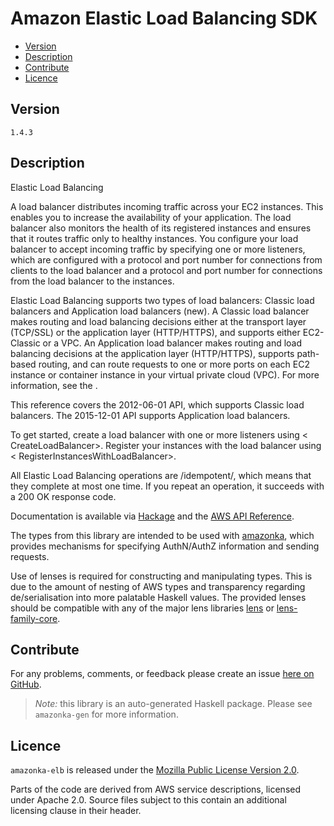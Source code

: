 # Amazon Elastic Load Balancing SDK

* [Version](#version)
* [Description](#description)
* [Contribute](#contribute)
* [Licence](#licence)


## Version

`1.4.3`


## Description

Elastic Load Balancing

A load balancer distributes incoming traffic across your EC2 instances. This enables you to increase the availability of your application. The load balancer also monitors the health of its registered instances and ensures that it routes traffic only to healthy instances. You configure your load balancer to accept incoming traffic by specifying one or more listeners, which are configured with a protocol and port number for connections from clients to the load balancer and a protocol and port number for connections from the load balancer to the instances.

Elastic Load Balancing supports two types of load balancers: Classic load balancers and Application load balancers (new). A Classic load balancer makes routing and load balancing decisions either at the transport layer (TCP\/SSL) or the application layer (HTTP\/HTTPS), and supports either EC2-Classic or a VPC. An Application load balancer makes routing and load balancing decisions at the application layer (HTTP\/HTTPS), supports path-based routing, and can route requests to one or more ports on each EC2 instance or container instance in your virtual private cloud (VPC). For more information, see the .

This reference covers the 2012-06-01 API, which supports Classic load balancers. The 2015-12-01 API supports Application load balancers.

To get started, create a load balancer with one or more listeners using < CreateLoadBalancer>. Register your instances with the load balancer using < RegisterInstancesWithLoadBalancer>.

All Elastic Load Balancing operations are /idempotent/, which means that they complete at most one time. If you repeat an operation, it succeeds with a 200 OK response code.

Documentation is available via [Hackage](http://hackage.haskell.org/package/amazonka-elb)
and the [AWS API Reference](https://aws.amazon.com/documentation/).

The types from this library are intended to be used with [amazonka](http://hackage.haskell.org/package/amazonka),
which provides mechanisms for specifying AuthN/AuthZ information and sending requests.

Use of lenses is required for constructing and manipulating types.
This is due to the amount of nesting of AWS types and transparency regarding
de/serialisation into more palatable Haskell values.
The provided lenses should be compatible with any of the major lens libraries
[lens](http://hackage.haskell.org/package/lens) or [lens-family-core](http://hackage.haskell.org/package/lens-family-core).

## Contribute

For any problems, comments, or feedback please create an issue [here on GitHub](https://github.com/brendanhay/amazonka/issues).

> _Note:_ this library is an auto-generated Haskell package. Please see `amazonka-gen` for more information.


## Licence

`amazonka-elb` is released under the [Mozilla Public License Version 2.0](http://www.mozilla.org/MPL/).

Parts of the code are derived from AWS service descriptions, licensed under Apache 2.0.
Source files subject to this contain an additional licensing clause in their header.
